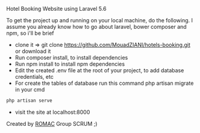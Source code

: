 Hotel Booking Website using Laravel 5.6

To get the project up and running on your local machine, do the following. I assume you already know how to go about laravel, bower composer and npm, so i'll be brief

- clone it => git clone https://github.com/MouadZIANI/hotels-booking.git or download it
- Run composer install, to install dependencies
- Run npm install to install npm dependencies
- Edit the created .env file at the root of your project, to add database credentials, etc
- For create the tables of database run this command php artisan migrate in your cmd 
```bash
php artisan serve
```
- visit the site at localhost:8000

Created by <a href="http://facebook.com/mouad.ziani.romac">ROMAC</a> Group SCRUM  ;)
